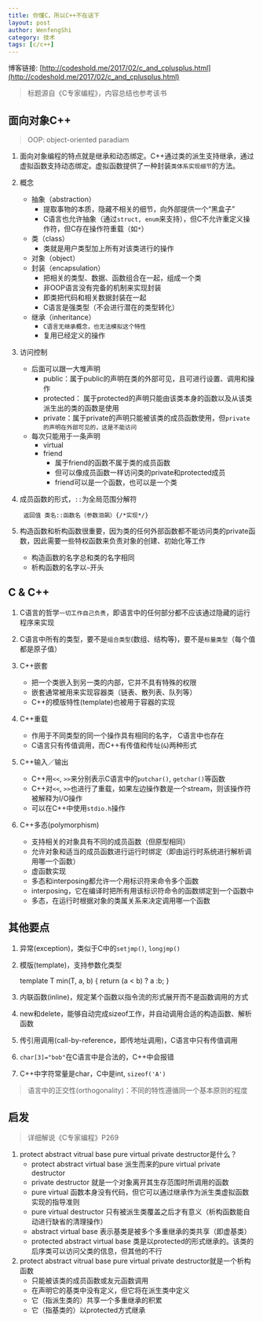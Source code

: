 ```yaml
---
title: 你懂C，所以C++不在话下
layout: post
author: WenfengShi
category: 技术
tags: [c/c++]
---
```

博客链接: [http://codeshold.me/2017/02/c_and_cplusplus.html](http://codeshold.me/2017/02/c_and_cplusplus.html)

> 标题源自《C专家编程》，内容总结也参考该书

## 面向对象C++

> OOP: object-oriented paradiam

1. 面向对象编程的特点就是继承和动态绑定。C++通过类的派生支持继承，通过虚拟函数支持动态绑定。虚拟函数提供了一种封装`类体系实现细节`的方法。

2. 概念
    - 抽象（abstraction）
        - 提取事物的本质，隐藏不相关的细节，向外部提供一个“黑盒子”
        - C语言也允许抽象（通过`struct, enum`来支持），但C不允许重定义操作符，但C存在操作符重载（如`*`）
    - 类（class）
        - 类就是用户类型加上所有对该类进行的操作
    - 对象（object）
    - 封装（encapsulation）
        - 把相关的类型、数据、函数组合在一起，组成一个类
        - 非OOP语言没有完备的机制来实现封装
        - 即类把代码和相关数据封装在一起
        - C语言是强类型（不会进行潜在的类型转化）
    - 继承（inheritance）
        - `C语言无继承概念，也无法模拟这个特性`
        - 复用已经定义的操作


3. 访问控制
    - 后面可以跟一大堆声明
        - public：属于public的声明在类的外部可见，且可进行设置、调用和操作
        - protected： 属于protected的声明只能由该类本身的函数以及从该类派生出的类的函数是使用
        - private：属于private的声明只能被该类的成员函数使用，但`private的声明在外部可见的，这是不能访问`
    - 每次只能用于一条声明
        - virtual
        - friend
            - 属于friend的函数不属于类的成员函数
            - 但可以像成员函数一样访问类的private和protected成员
            - friend可以是一个函数，也可以是一个类

4. 成员函数的形式，`::`为全局范围分解符

        返回值 类名::函数名（参数泪飙）{/*实现*/}

5. 构造函数和析构函数很重要，因为类的任何外部函数都不能访问类的private函数，因此需要一些特权函数来负责对象的创建、初始化等工作
    - 构造函数的名字总和类的名字相同
    - 析构函数的名字以`~`开头


## C & C++

1. C语言的哲学`一切工作自己负责`，即语言中的任何部分都不应该通过隐藏的运行程序来实现

2. C语言中所有的类型，要不是`组合类型`(数组、结构等)，要不是`标量类型`（每个值都是原子值）

3. C++嵌套
    - 把一个类嵌入到另一类的内部，它并不具有特殊的权限
    - 嵌套通常被用来实现容器类（链表、散列表、队列等）
    - C++的模版特性(template)也被用于容器的实现

4. C++重载
    - 作用于不同类型的同一个操作具有相同的名字， C语言中也存在
    - C语言只有传值调用，而C++有传值和传址(`&`)两种形式

5. C++输入／输出
    - C++用`<<`, `>>`来分别表示C语言中的`putchar()`, `getchar()`等函数
    - C++对`<<`, `>>`也进行了重载，如果左边操作数是一个stream，则该操作符被解释为I/O操作
    - 可以在C++中使用`stdio.h`操作

6. C++多态(polymorphism)
    - 支持相关的对象具有不同的成员函数（但原型相同）
    - 允许对象和适当的成员函数进行运行时绑定（即由运行时系统进行解析调用哪一个函数）
    - 虚函数实现
    - 多态和interposing都允许一个用标识符来命令多个函数
    - interposing，它在编译时把所有用该标识符命令的函数绑定到一个函数中
    - 多态，在运行时根据对象的类属关系来决定调用哪一个函数

## 其他要点

1. 异常(exception)，类似于C中的`setjmp()`, `longjmp()`
2. 模版(template)，支持参数化类型

    template<class T> T min(T, a, b) { return (a < b) ? a :b; }

3. 内联函数(inline)，规定某个函数以指令流的形式展开而不是函数调用的方式
4. new和delete，能够自动完成sizeof工作，并自动调用合适的构造函数、解析函数
5. 传引用调用(call-by-reference，即传地址调用)，C语言中只有传值调用
6. `char[3]="bob"`在C语言中是合法的，C++中会报错
7. C++中字符常量是char，C中是int, `sizeof('A')`


> 语言中的正交性(orthogonality)：不同的特性遵循同一个基本原则的程度


## 启发

> 详细解说《C专家编程》P269
 
1. protect abstract vitrual base pure virtual private destructor是什么？
    - protect abstract virtual base 派生而来的pure virtual private destructor
    - private destructor 就是一个对象离开其生存范围时所调用的函数
    - pure virtual 函数本身没有代码，但它可以通过继承作为派生类虚拟函数实现的指导准则
    - pure virtual destructor 只有被派生类覆盖之后才有意义（析构函数能自动进行缺省的清理操作）
    - abstract virtual base 表示基类是被多个多重继承的类共享（即虚基类）
    - protected abstract virtual base 类是以protected的形式继承的。该类的后序类可以访问父类的信息，但其他的不行
2. protect abstract vitrual base pure virtual private destructor就是一个析构函数
    - 只能被该类的成员函数或友元函数调用
    - 在声明它的基类中没有定义，但它将在派生类中定义
    - 它（指派生类的）共享一个多重继承的积累
    - 它（指基类的）以protected方式继承


